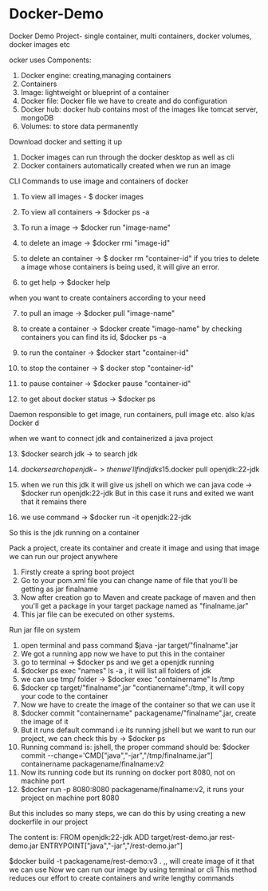 # Docker-Demo
Docker Demo Project- single container, multi containers, docker volumes, docker images etc


ocker uses Components: 
1. Docker engine: creating,managing containers
2. Containers
3. Image: lightweight or blueprint of a container
4. Docker file: Docker file we have to create and do configuration
5. Docker hub: docker hub contains most of the images like tomcat server, mongoDB
6. Volumes: to store data permanently 


Download docker and setting it up

1. Docker images can run through the docker desktop as well as cli
2. Docker containers automatically created when we run an image

CLI Commands to use image and containers of docker

1. To view all images  - $ docker images
2. To view all containers -> $docker ps -a
3. To run a image -> $docker run "image-name"
4. to delete an image -> $docker rmi "image-id"
5. to delete an container -> $ docker rm "container-id"
if you tries to delete a image whose containers is being used, it will give an error.

6. to get help -> $docker help

when you want to create containers according to your need 

7. to pull an image  -> $docker pull "image-name"
8. to create a container -> $docker create "image-name"
by checking containers you can find its id, $docker ps -a
9. to run the container -> $docker start "container-id"
10. to stop the container -> $ docker stop "container-id"
11. to pause container -> $docker pause "container-id"

12. to get about docker status -> $docker ps


Daemon responsible to get image, run containers, pull image etc.  also k/as Docker d

when we want to connect jdk and containerized a java project

13. $docker search jdk -> to search jdk
14. $docker search openjdk -> then we'll find jdks 
15.$docker pull openjdk:22-jdk

16. when we run this jdk it will give us jshell on which we can java code -> 
 $docker run openjdk:22-jdk
 But in this case it runs and exited we want that it remains there
 
17. we use command -> $docker run -it openjdk:22-jdk

So this is the jdk running on a container
 

Pack a project, create its container and create it image and using that image we can run our project anywhere


1. Firstly create a spring boot project 
2. Go to your pom.xml file you can change name of file that you'll be getting as jar <finalname>finalname</finalname>
3. Now after creation go to Maven and create package of maven and then you'll get a package in your target package named as "finalname.jar"
4. This jar file can be executed on other systems.

Run jar file on system
1. open terminal and pass command $java -jar target/"finalname".jar
2. We got a running app now we have to put this in the container
3. go to terminal -> $docker ps and we get a openjdk running
4. $docker ps exec "names" ls -a , it will list all folders of jdk
5. we can use tmp/ folder -> $docker exec "containername" ls /tmp
6. $docker cp target/"finalname".jar "contianername":/tmp, it will copy your code to the container
7.  Now we have to create the image of the container so that we can use it
8.  $docker commit "containername" packagename/"finalname".jar, create the image of it
9. But it runs default command i.e its running jshell but we want to run our project, we can check this by -> $docker ps
10. Running command is: jshell, the proper command should be:
$docker commit --change='CMD["java","-jar","/tmp/finalname.jar"] containername packagename/finalname:v2
11. Now its running code but its running on docker port 8080, not on machine port
12. $docker run -p 8080:8080 packagename/finalname:v2, it runs your project on machine port 8080 


But this includes so many steps, we can do this by using creating a new dockerfile in our project 

The content is: 
FROM openjdk:22-jdk
ADD target/rest-demo.jar rest-demo.jar
ENTRYPOINT["java","-jar","/rest-demo.jar"]

$docker build -t packagename/rest-demo:v3 . ,, will create image of it that we can use
Now we can run our image by using terminal or cli
This method reduces our effort to create containers and write lengthy commands 


